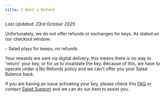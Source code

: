 ```yaml
---
title: I Want a Refund
---
```


_Last Updated: 23rd October 2025_

Unfortunately, we do not offer refunds or exchanges for keys. As stated on our checkout window:

\- Salad plays for keeps, no refunds

Your rewards are sent via digital delivery, this means there is no way to 'return' your key, or for us to invalidate the
key. Because of this, we have to operate under a No Refunds policy and we can't offer you your Salad Balance back.

If you are having an issue activating your key, please check this
[FAQ](/docs/rewards/rewards-support/my-reward-code-is-invalid) or contact [Salad Support](/contact) and we can do our
best to assist you.
